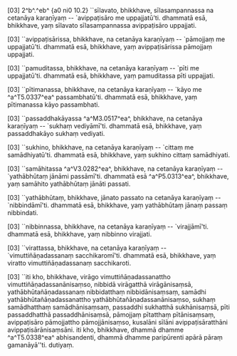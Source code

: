 [03] 2^b^.^eb^ {a0 ni0  10.2} ``sīlavato, bhikkhave, sīlasampannassa na  cetanāya karaṇīyaṃ -- `avippaṭisāro me uppajjatū'ti. dhammatā  esā, bhikkhave, yaṃ sīlavato sīlasampannassa avippaṭisāro  uppajjati.

[03] ``avippaṭisārissa, bhikkhave, na cetanāya karaṇīyaṃ --  `pāmojjaṃ me uppajjatū'ti. dhammatā esā, bhikkhave, yaṃ  avippaṭisārissa pāmojjaṃ uppajjati.

[03] ``pamuditassa, bhikkhave, na cetanāya karaṇīyaṃ -- `pīti me  uppajjatū'ti. dhammatā esā, bhikkhave, yaṃ pamuditassa pīti  uppajjati.

[03] ``pītimanassa, bhikkhave, na cetanāya karaṇīyaṃ -- `kāyo  me ^a^T5.0337^ea^ passambhatū'ti. dhammatā esā, bhikkhave, yaṃ pītimanassa kāyo  passambhati.

[03] ``passaddhakāyassa ^a^M3.0517^ea^, bhikkhave, na cetanāya karaṇīyaṃ -- `sukhaṃ  vediyāmī'ti. dhammatā esā, bhikkhave, yaṃ passaddhakāyo sukhaṃ  vediyati.

[03] ``sukhino, bhikkhave, na cetanāya karaṇīyaṃ -- `cittaṃ me  samādhiyatū'ti. dhammatā esā, bhikkhave, yaṃ sukhino cittaṃ  samādhiyati.

[03] ``samāhitassa ^a^V3.0282^ea^, bhikkhave, na cetanāya karaṇīyaṃ -- `yathābhūtaṃ  jānāmi passāmī'ti. dhammatā esā ^a^P5.0313^ea^, bhikkhave,  yaṃ samāhito yathābhūtaṃ jānāti passati.

[03] ``yathābhūtaṃ, bhikkhave, jānato passato na cetanāya karaṇīyaṃ  -- `nibbindāmī'ti. dhammatā esā, bhikkhave, yaṃ yathābhūtaṃ jānaṃ  passaṃ nibbindati.

[03] ``nibbinnassa, bhikkhave, na cetanāya karaṇīyaṃ --  `virajjāmī'ti. dhammatā esā, bhikkhave, yaṃ nibbinno virajjati.

[03] ``virattassa, bhikkhave, na cetanāya karaṇīyaṃ --  `vimuttiñāṇadassanaṃ sacchikaromī'ti. dhammatā esā, bhikkhave, yaṃ  viratto vimuttiñāṇadassanaṃ sacchikaroti.

[03] ``iti kho, bhikkhave, virāgo vimuttiñāṇadassanattho  vimuttiñāṇadassanānisaṃso, nibbidā virāgatthā virāgānisaṃsā,  yathābhūtañāṇadassanaṃ nibbidatthaṃ nibbidānisaṃsaṃ, samādhi  yathābhūtañāṇadassanattho yathābhūtañāṇadassanānisaṃso, sukhaṃ samādhatthaṃ  samādhānisaṃsaṃ, passaddhi sukhatthā sukhānisaṃsā, pīti passaddhatthā  passaddhānisaṃsā, pāmojjaṃ pītatthaṃ pītānisaṃsaṃ, avippaṭisāro  pāmojjattho pāmojjānisaṃso, kusalāni sīlāni avippaṭisāratthāni  avippaṭisārānisaṃsāni. iti kho, bhikkhave, dhammā dhamme ^a^T5.0338^ea^  abhisandenti, dhammā dhamme paripūrenti apārā pāraṃ gamanāyā''ti.  dutiyaṃ.